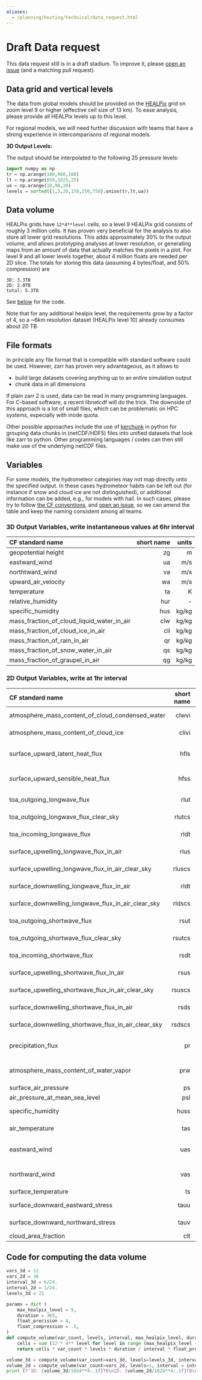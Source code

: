 ```yaml
---
aliases: 
  - /planning/hosting/technical/data_request.html
---
```


# Draft Data request

This data request still is in a draft stadium. To improve it, please [open an issue](https://github.com/digital-earths-global-hackathon/planning/issues) (and a matching pull request).

## Data grid and vertical levels

 The data from global models should be provided on the [HEALPix](https://easy.gems.dkrz.de/Processing/healpix/index.html) grid on zoom level 9 or higher (effective cell size of 13 km). To ease analysis, please provide all HEALPix levels up to this level.

 For regional models, we will need further discussion with teams that have a strong experience in intercomparisons of regional models.

**3D Output Levels:**

The output should be interpolated to the following 25 pressure levels:

```python
import numpy as np
tr = np.arange(100,900,100)
lt = np.arange(850,1025,25)
ua = np.arange(10,90,20)
levels = sorted({1,5,20,150,250,750}.union(tr,lt,ua))
```

## Data volume

HEALPix grids have `12*4**level` cells, so a level 9 HEALPix grid consists of roughly 3 million cells. It has proven very beneficial for the analysis to also store all lower grid resolutions. This adds approximately 30% to the output volume, and allows prototyping analyses at lower resolution, or generating maps from an amount of data that actually matches the pixels in a plot.
For level 9 and all lower levels together, about 4 million floats are needed per 2D slice.
The totals for storing this data (assuming 4 bytes/float, and 50% compression) are

```
3D: 3.3TB
2D: 2.0TB
total: 5.3TB
```

See [below](#code-for-computing-the-volume) for the code.

Note that for any additional healpix level, the requirements grow by a factor of 4, so a ~6km resolution dataset (HEALPix level 10) already consumes about 20 TB.

## File formats
In principle any file format that is compatible with standard software could be used. However, zarr has proven very advantageous, as it allows to 

* build large datasets covering anything up to an entire simulation output
* chunk data in all dimensions

If plain zarr 2 is used, data can be read in many programming languages. For C-based software, a recent libnetcdf will do the trick. The downside of this approach is a lot of small files, which can be problematic on HPC systems, especially with inode quota.

Other possible approaches include the use of [kerchunk](https://fsspec.github.io/kerchunk/) in python for grouping data chunks in (netCDF/HDF5) files into unified datasets that look like zarr to python. Other programming languages / codes can then still make use of the underlying netCDF files.

## Variables

For some models, the hydrometeor categories may not map directly onto the specified output.  In these cases hydrometeor habits can be left out (for instance if snow and cloud ice are not distinguished), or additional information can be added, e.g., for models with hail. In such cases, please try to follow [the CF conventions](https://cfconventions.org/Data/cf-standard-names/current/build/cf-standard-name-table.html), and [open an issue](https://github.com/digital-earths-global-hackathon/planning/issues), so we can amend the table and keep the naming consistent among all teams.

### 3D Output Variables, write instantaneous values at 6hr interval

| CF standard name  | short name  |  units |
|:------------------|------------:|-------:|
| geopotential height | zg | m|
| eastward_wind | ua | m/s |
| northtward_wind | va | m/s |
| upward_air_velocity  | wa | m/s |
| temperature | ta | K | 
| relative_humidity | hur | - | 
| specific_humidity | hus | kg/kg | 
| mass_fraction_of_cloud_liquid_water_in_air | clw | kg/kg | 
| mass_fraction_of_cloud_ice_in_air | cli | kg/kg | 
| mass_fraction_of_rain_in_air | qr | kg/kg | 
| mass_fraction_of_snow_water_in_air | qs | kg/kg | 
| mass_fraction_of_graupel_in_air | qg | kg/kg | 


### 2D Output Variables, write at 1hr interval

| CF standard name  | short name  |  units | comment |
|:------------------|------------:|-------:|--------:|
| atmosphere_mass_content_of_cloud_condensed_water| clwvi  | kg m-2| |
| atmosphere_mass_content_of_cloud_ice| clivi  | kg m-2| |
| surface_upward_latent_heat_flux | hfls | W m-2| defined downward in paper |
| surface_upward_sensible_heat_flux | hfss | W m-2| defined downward in paper |
| toa_outgoing_longwave_flux | rlut | W m-2 | |
| toa_outgoing_longwave_flux_clear_sky | rlutcs | W m-2| |
| toa_incoming_longwave_flux | rldt | W m-2 | |
| surface_upwelling_longwave_flux_in_air | rlus | W m-2| |
| surface_upwelling_longwave_flux_in_air_clear_sky | rluscs | W m-2| |
| surface_downwelling_longwave_flux_in_air | rldt | W m-2| |
| surface_downwelling_longwave_flux_in_air_clear_sky | rldscs | W m-2| |
| toa_outgoing_shortwave_flux | rsut | W m-2| |
| toa_outgoing_shortwave_flux_clear_sky | rsutcs | W m-2| |
| toa_incoming_shortwave_flux           | rsdt | W m-2 | | 
| surface_upwelling_shortwave_flux_in_air | rsus | W m-2 | | 
| surface_upwelling_shortwave_flux_in_air_clear_sky | rsuscs | W m-2 | |
| surface_downwelling_shortwave_flux_in_air | rsds | W m-2 | |
| surface_downwelling_shortwave_flux_in_air_clear_sky | rsdscs | W m-2| |
| precipitation_flux | pr | kg m-2 s-1 | |
| atmosphere_mass_content_of_water_vapor | prw | kg m-2 s-1 | |
| surface_air_pressure | ps | Pa | |
| air_pressure_at_mean_sea_level | psl | Pa ||
| specific_humidity | huss | kg kg-1| 2m above ground |
| air_temperature | tas | K | 2m above ground |
| eastward_wind | uas | m s-1 | 10m above ground |
| northward_wind| vas | m s-1 | 10m above ground |
| surface_temperature | ts  | K | |
| surface_downward_eastward_stress | tauu | N m-2 | |
| surface_downward_northward_stress | tauv | N m-2 | | 
|  cloud_area_fraction | clt  | 1 | |


## Code for computing the data volume

```python
vars_3d = 12
vars_2d = 30
interval_3d = 6/24.
interval_2d = 1/24.
levels_3d = 25

params = dict ( 
    max_healpix_level = 9,
    duration = 365,
    float_precision = 4,
    float_compression = .5,
)
def compute_volume(var_count, levels, interval, max_healpix_level, duration, float_precision, float_compression):
    cells = sum (12 * 4** level for level in range (max_healpix_level + 1))
    return cells * var_count * levels * duration / interval * float_precision * float_compression

volume_3d = compute_volume(var_count=vars_3d, levels=levels_3d, interval=interval_3d, **params)
volume_2d = compute_volume(var_count=vars_2d, levels=1, interval = interval_2d, **params)
print (f'3D: {volume_3d/1024**4:.1f}TB\n2D: {volume_2d/1024**4:.1f}TB\ntotal: {(volume_3d+volume_2d)/1024**4:.1f}TB')
```